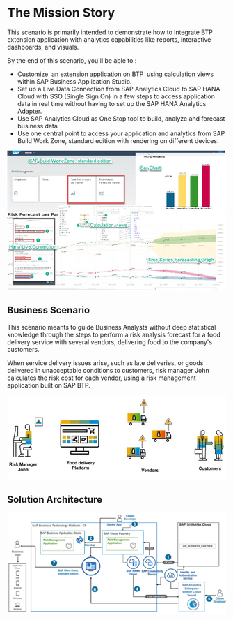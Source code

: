 # The Mission Story

This scenario is primarily intended to demonstrate how to integrate BTP extension application with analytics capabilities like reports, interactive dashboards, and visuals.

By the end of this scenario, you'll be able to :

* Customize  an extension application on BTP  using calculation views  within SAP Business Application Studio.
* Set up a Live Data Connection from SAP Analytics Cloud to SAP HANA Cloud with SSO (Single Sign On) in a few steps to access application data in real time without  having to set up the SAP HANA Analytics Adapter.
* Use SAP Analytics Cloud as One Stop tool to build, analyze and forecast business data
* Use one central point to access your application and analytics from SAP Build Work Zone, standard edition with rendering on different devices.

![Scenario Overview](./discover/images/scenario-overview.jpg)


## Business Scenario

This scenario meants to guide Business Analysts without deep statistical knowledge through the steps to perform a risk analysis forecast for a food delivery service with several vendors, delivering food to the company's customers.

When service delivery issues arise, such as late deliveries, or goods delivered in unacceptable conditions to customers, risk manager John calculates the risk cost for each vendor, using a risk management application built on SAP BTP.

![Business Scenario](./discover/images/Business-scenario.jpg)

## Solution Architecture

 ![Solution Architecture](./discover/images/SolutionArchitecture.jpg)
